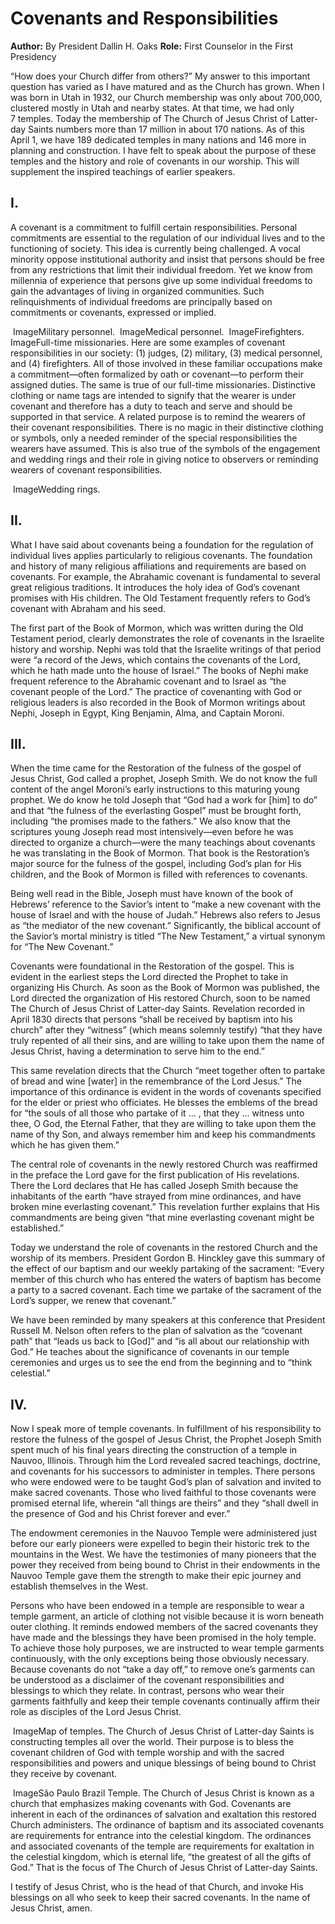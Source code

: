 # Covenants and Responsibilities

**Author:** By President Dallin H. Oaks
**Role:** First Counselor in the First Presidency

<a name="p1"></a>“How does your Church differ from others?” My answer to this important question has varied as I have matured and as the Church has grown. When I was born in Utah in 1932, our Church membership was only about 700,000, clustered mostly in Utah and nearby states. At that time, we had only 7 temples. Today the membership of The Church of Jesus Christ of Latter-day Saints numbers more than 17 million in about 170 nations. As of this April 1, we have 189 dedicated temples in many nations and 146 more in planning and construction. I have felt to speak about the purpose of these temples and the history and role of covenants in our worship. This will supplement the inspired teachings of earlier speakers.

## I.

<a name="p3"></a>A covenant is a commitment to fulfill certain responsibilities. Personal commitments are essential to the regulation of our individual lives and to the functioning of society. This idea is currently being challenged. A vocal minority oppose institutional authority and insist that persons should be free from any restrictions that limit their individual freedom. Yet we know from millennia of experience that persons give up some individual freedoms to gain the advantages of living in organized communities. Such relinquishments of individual freedoms are principally based on commitments or covenants, expressed or implied.

![]()  ImageMilitary personnel.
![]()  ImageMedical personnel.
![]()  ImageFirefighters.
![]()  ImageFull-time missionaries.
<a name="p4"></a>Here are some examples of covenant responsibilities in our society: (1) judges, (2) military, (3) medical personnel, and (4) firefighters. All of those involved in these familiar occupations make a commitment—often formalized by oath or covenant—to perform their assigned duties. The same is true of our full-time missionaries. Distinctive clothing or name tags are intended to signify that the wearer is under covenant and therefore has a duty to teach and serve and should be supported in that service. A related purpose is to remind the wearers of their covenant responsibilities. There is no magic in their distinctive clothing or symbols, only a needed reminder of the special responsibilities the wearers have assumed. This is also true of the symbols of the engagement and wedding rings and their role in giving notice to observers or reminding wearers of covenant responsibilities.

![]()  ImageWedding rings.

## II.

<a name="p6"></a>What I have said about covenants being a foundation for the regulation of individual lives applies particularly to religious covenants. The foundation and history of many religious affiliations and requirements are based on covenants. For example, the Abrahamic covenant is fundamental to several great religious traditions. It introduces the holy idea of God’s covenant promises with His children. The Old Testament frequently refers to God’s covenant with Abraham and his seed.

<a name="p7"></a>The first part of the Book of Mormon, which was written during the Old Testament period, clearly demonstrates the role of covenants in the Israelite history and worship. Nephi was told that the Israelite writings of that period were “a record of the Jews, which contains the covenants of the Lord, which he hath made unto the house of Israel.” The books of Nephi make frequent reference to the Abrahamic covenant and to Israel as “the covenant people of the Lord.” The practice of covenanting with God or religious leaders is also recorded in the Book of Mormon writings about Nephi, Joseph in Egypt, King Benjamin, Alma, and Captain Moroni.

## III.

<a name="p8"></a>When the time came for the Restoration of the fulness of the gospel of Jesus Christ, God called a prophet, Joseph Smith. We do not know the full content of the angel Moroni’s early instructions to this maturing young prophet. We do know he told Joseph that “God had a work for [him] to do” and that “the fulness of the everlasting Gospel” must be brought forth, including “the promises made to the fathers.” We also know that the scriptures young Joseph read most intensively—even before he was directed to organize a church—were the many teachings about covenants he was translating in the Book of Mormon. That book is the Restoration’s major source for the fulness of the gospel, including God’s plan for His children, and the Book of Mormon is filled with references to covenants.

<a name="p9"></a>Being well read in the Bible, Joseph must have known of the book of Hebrews’ reference to the Savior’s intent to “make a new covenant with the house of Israel and with the house of Judah.” Hebrews also refers to Jesus as “the mediator of the new covenant.” Significantly, the biblical account of the Savior’s mortal ministry is titled “The New Testament,” a virtual synonym for “The New Covenant.”

<a name="p10"></a>Covenants were foundational in the Restoration of the gospel. This is evident in the earliest steps the Lord directed the Prophet to take in organizing His Church. As soon as the Book of Mormon was published, the Lord directed the organization of His restored Church, soon to be named The Church of Jesus Christ of Latter-day Saints. Revelation recorded in April 1830 directs that persons “shall be received by baptism into his church” after they “witness” (which means solemnly testify) “that they have truly repented of all their sins, and are willing to take upon them the name of Jesus Christ, having a determination to serve him to the end.”

<a name="p20"></a>This same revelation directs that the Church “meet together often to partake of bread and wine [water] in the remembrance of the Lord Jesus.” The importance of this ordinance is evident in the words of covenants specified for the elder or priest who officiates. He blesses the emblems of the bread for “the souls of all those who partake of it … , that they … witness unto thee, O God, the Eternal Father, that they are willing to take upon them the name of thy Son, and always remember him and keep his commandments which he has given them.”

<a name="p11"></a>The central role of covenants in the newly restored Church was reaffirmed in the preface the Lord gave for the first publication of His revelations. There the Lord declares that He has called Joseph Smith because the inhabitants of the earth “have strayed from mine ordinances, and have broken mine everlasting covenant.” This revelation further explains that His commandments are being given “that mine everlasting covenant might be established.”

<a name="p12"></a>Today we understand the role of covenants in the restored Church and the worship of its members. President Gordon B. Hinckley gave this summary of the effect of our baptism and our weekly partaking of the sacrament: “Every member of this church who has entered the waters of baptism has become a party to a sacred covenant. Each time we partake of the sacrament of the Lord’s supper, we renew that covenant.”

<a name="p14"></a>We have been reminded by many speakers at this conference that President Russell M. Nelson often refers to the plan of salvation as the “covenant path” that “leads us back to [God]” and “is all about our relationship with God.” He teaches about the significance of covenants in our temple ceremonies and urges us to see the end from the beginning and to “think celestial.”

## IV.

<a name="p15"></a>Now I speak more of temple covenants. In fulfillment of his responsibility to restore the fulness of the gospel of Jesus Christ, the Prophet Joseph Smith spent much of his final years directing the construction of a temple in Nauvoo, Illinois. Through him the Lord revealed sacred teachings, doctrine, and covenants for his successors to administer in temples. There persons who were endowed were to be taught God’s plan of salvation and invited to make sacred covenants. Those who lived faithful to those covenants were promised eternal life, wherein “all things are theirs” and they “shall dwell in the presence of God and his Christ forever and ever.”

<a name="p16"></a>The endowment ceremonies in the Nauvoo Temple were administered just before our early pioneers were expelled to begin their historic trek to the mountains in the West. We have the testimonies of many pioneers that the power they received from being bound to Christ in their endowments in the Nauvoo Temple gave them the strength to make their epic journey and establish themselves in the West.

<a name="p17"></a>Persons who have been endowed in a temple are responsible to wear a temple garment, an article of clothing not visible because it is worn beneath outer clothing. It reminds endowed members of the sacred covenants they have made and the blessings they have been promised in the holy temple. To achieve those holy purposes, we are instructed to wear temple garments continuously, with the only exceptions being those obviously necessary. Because covenants do not “take a day off,” to remove one’s garments can be understood as a disclaimer of the covenant responsibilities and blessings to which they relate. In contrast, persons who wear their garments faithfully and keep their temple covenants continually affirm their role as disciples of the Lord Jesus Christ.

![]()  ImageMap of temples.
<a name="p18"></a>The Church of Jesus Christ of Latter-day Saints is constructing temples all over the world. Their purpose is to bless the covenant children of God with temple worship and with the sacred responsibilities and powers and unique blessings of being bound to Christ they receive by covenant.

![]()  ImageSão Paulo Brazil Temple.
<a name="p19"></a>The Church of Jesus Christ is known as a church that emphasizes making covenants with God. Covenants are inherent in each of the ordinances of salvation and exaltation this restored Church administers. The ordinance of baptism and its associated covenants are requirements for entrance into the celestial kingdom. The ordinances and associated covenants of the temple are requirements for exaltation in the celestial kingdom, which is eternal life, “the greatest of all the gifts of God.” That is the focus of The Church of Jesus Christ of Latter-day Saints.

<a name="p21"></a>I testify of Jesus Christ, who is the head of that Church, and invoke His blessings on all who seek to keep their sacred covenants. In the name of Jesus Christ, amen.
